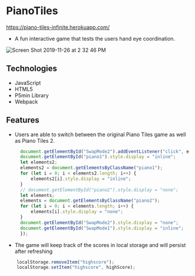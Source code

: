 # PianoTiles
https://piano-tiles-infinite.herokuapp.com/

* A fun interactive game that tests the users hand eye coordination.

![Screen Shot 2019-11-26 at 2 32 46 PM](https://user-images.githubusercontent.com/52211990/69678179-ab485700-1059-11ea-8141-8219cc04a8ab.png)

## Technologies
* JavaScript
* HTML5
* P5min Library
* Webpack

## Features
* Users are able to switch between the original Piano Tiles game as well as Piano Tiles 2.
  ``` Javascript
    document.getElementById("SwapMode2").addEventListener("click", e => {
    document.getElementById("piano1").style.display = "inline";
    let elements2;
    elements2 = document.getElementsByClassName("piano1");
    for (let i = 0; i < elements2.length; i++) {
        elements2[i].style.display = "inline";
    }
    // document.getElementById("piano2").style.display = "none";
    let elements;
    elements = document.getElementsByClassName("piano2");
    for (let i = 0; i < elements.length; i++) {
        elements[i].style.display = "none";
    }
    document.getElementById("SwapMode2").style.display = "none";
    document.getElementById("SwapMode1").style.display = "inline";
    });
  ```
* The game will keep track of the scores in local storage and will persist after refreshing
``` Javascript
    localStorage.removeItem("highscore");
    localStorage.setItem("highscore", highScore);
```
